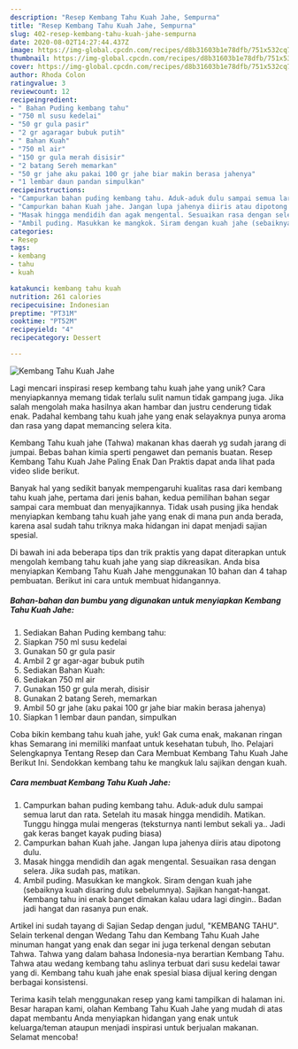 ```yaml
---
description: "Resep Kembang Tahu Kuah Jahe, Sempurna"
title: "Resep Kembang Tahu Kuah Jahe, Sempurna"
slug: 402-resep-kembang-tahu-kuah-jahe-sempurna
date: 2020-08-02T14:27:44.437Z
image: https://img-global.cpcdn.com/recipes/d8b31603b1e78dfb/751x532cq70/kembang-tahu-kuah-jahe-foto-resep-utama.jpg
thumbnail: https://img-global.cpcdn.com/recipes/d8b31603b1e78dfb/751x532cq70/kembang-tahu-kuah-jahe-foto-resep-utama.jpg
cover: https://img-global.cpcdn.com/recipes/d8b31603b1e78dfb/751x532cq70/kembang-tahu-kuah-jahe-foto-resep-utama.jpg
author: Rhoda Colon
ratingvalue: 3
reviewcount: 12
recipeingredient:
- " Bahan Puding kembang tahu"
- "750 ml susu kedelai"
- "50 gr gula pasir"
- "2 gr agaragar bubuk putih"
- " Bahan Kuah"
- "750 ml air"
- "150 gr gula merah disisir"
- "2 batang Sereh memarkan"
- "50 gr jahe aku pakai 100 gr jahe biar makin berasa jahenya"
- "1 lembar daun pandan simpulkan"
recipeinstructions:
- "Campurkan bahan puding kembang tahu. Aduk-aduk dulu sampai semua larut dan rata. Setelah itu masak hingga mendidih. Matikan. Tunggu hingga mulai mengeras (teksturnya nanti lembut sekali ya.. Jadi gak keras banget kayak puding biasa)"
- "Campurkan bahan Kuah jahe. Jangan lupa jahenya diiris atau dipotong dulu."
- "Masak hingga mendidih dan agak mengental. Sesuaikan rasa dengan selera. Jika sudah pas, matikan."
- "Ambil puding. Masukkan ke mangkok. Siram dengan kuah jahe (sebaiknya kuah disaring dulu sebelumnya). Sajikan hangat-hangat. Kembang tahu ini enak banget dimakan kalau udara lagi dingin.. Badan jadi hangat dan rasanya pun enak."
categories:
- Resep
tags:
- kembang
- tahu
- kuah

katakunci: kembang tahu kuah 
nutrition: 261 calories
recipecuisine: Indonesian
preptime: "PT31M"
cooktime: "PT52M"
recipeyield: "4"
recipecategory: Dessert

---
```



![Kembang Tahu Kuah Jahe](https://img-global.cpcdn.com/recipes/d8b31603b1e78dfb/751x532cq70/kembang-tahu-kuah-jahe-foto-resep-utama.jpg)

Lagi mencari inspirasi resep kembang tahu kuah jahe yang unik? Cara menyiapkannya memang tidak terlalu sulit namun tidak gampang juga. Jika salah mengolah maka hasilnya akan hambar dan justru cenderung tidak enak. Padahal kembang tahu kuah jahe yang enak selayaknya punya aroma dan rasa yang dapat memancing selera kita.

Kembang Tahu kuah jahe (Tahwa) makanan khas daerah yg sudah jarang di jumpai. Bebas bahan kimia sperti pengawet dan pemanis buatan. Resep Kembang Tahu Kuah Jahe Paling Enak Dan Praktis dapat anda lihat pada video slide berikut.

Banyak hal yang sedikit banyak mempengaruhi kualitas rasa dari kembang tahu kuah jahe, pertama dari jenis bahan, kedua pemilihan bahan segar sampai cara membuat dan menyajikannya. Tidak usah pusing jika hendak menyiapkan kembang tahu kuah jahe yang enak di mana pun anda berada, karena asal sudah tahu triknya maka hidangan ini dapat menjadi sajian spesial.


Di bawah ini ada beberapa tips dan trik praktis yang dapat diterapkan untuk mengolah kembang tahu kuah jahe yang siap dikreasikan. Anda bisa menyiapkan Kembang Tahu Kuah Jahe menggunakan 10 bahan dan 4 tahap pembuatan. Berikut ini cara untuk membuat hidangannya.

<!--inarticleads1-->

##### Bahan-bahan dan bumbu yang digunakan untuk menyiapkan Kembang Tahu Kuah Jahe:

1. Sediakan  Bahan Puding kembang tahu:
1. Siapkan 750 ml susu kedelai
1. Gunakan 50 gr gula pasir
1. Ambil 2 gr agar-agar bubuk putih
1. Sediakan  Bahan Kuah:
1. Sediakan 750 ml air
1. Gunakan 150 gr gula merah, disisir
1. Gunakan 2 batang Sereh, memarkan
1. Ambil 50 gr jahe (aku pakai 100 gr jahe biar makin berasa jahenya)
1. Siapkan 1 lembar daun pandan, simpulkan


Coba bikin kembang tahu kuah jahe, yuk! Gak cuma enak, makanan ringan khas Semarang ini memiliki manfaat untuk kesehatan tubuh, lho. Pelajari Selengkapnya Tentang Resep dan Cara Membuat Kembang Tahu Kuah Jahe Berikut Ini. Sendokkan kembang tahu ke mangkuk lalu sajikan dengan kuah. 

<!--inarticleads2-->

##### Cara membuat Kembang Tahu Kuah Jahe:

1. Campurkan bahan puding kembang tahu. Aduk-aduk dulu sampai semua larut dan rata. Setelah itu masak hingga mendidih. Matikan. Tunggu hingga mulai mengeras (teksturnya nanti lembut sekali ya.. Jadi gak keras banget kayak puding biasa)
1. Campurkan bahan Kuah jahe. Jangan lupa jahenya diiris atau dipotong dulu.
1. Masak hingga mendidih dan agak mengental. Sesuaikan rasa dengan selera. Jika sudah pas, matikan.
1. Ambil puding. Masukkan ke mangkok. Siram dengan kuah jahe (sebaiknya kuah disaring dulu sebelumnya). Sajikan hangat-hangat. Kembang tahu ini enak banget dimakan kalau udara lagi dingin.. Badan jadi hangat dan rasanya pun enak.


Artikel ini sudah tayang di Sajian Sedap dengan judul, &#34;KEMBANG TAHU&#34;. Selain terkenal dengan Wedang Tahu dan Kembang Tahu Kuah Jahe minuman hangat yang enak dan segar ini juga terkenal dengan sebutan Tahwa. Tahwa yang dalam bahasa Indonesia-nya berartian Kembang Tahu. Tahwa atau wedang kembang tahu aslinya terbuat dari susu kedelai tawar yang di. Kembang tahu kuah jahe enak spesial biasa dijual kering dengan berbagai konsistensi. 

Terima kasih telah menggunakan resep yang kami tampilkan di halaman ini. Besar harapan kami, olahan Kembang Tahu Kuah Jahe yang mudah di atas dapat membantu Anda menyiapkan hidangan yang enak untuk keluarga/teman ataupun menjadi inspirasi untuk berjualan makanan. Selamat mencoba!
